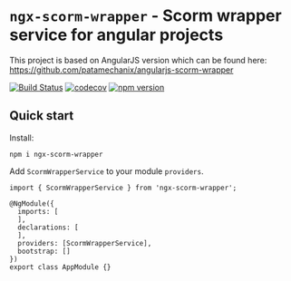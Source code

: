 # `ngx-scorm-wrapper` - Scorm wrapper service for angular projects

This project is based on AngularJS version which can be found here: https://github.com/patamechanix/angularjs-scorm-wrapper

[![Build Status](https://travis-ci.org/DadUndead/ngx-scorm-wrapper.svg?branch=master)](https://travis-ci.org/DadUndead/ngx-scorm-wrapper)
[![codecov](https://codecov.io/gh/DadUndead/ngx-scorm-wrapper/branch/master/graph/badge.svg)](https://codecov.io/gh/DadUndead/ngx-scorm-wrapper)
[![npm version](https://badge.fury.io/js/ngx-scorm-wrapper.svg)](https://badge.fury.io/js/ngx-scorm-wrapper)

## Quick start
Install:

```$xslt
npm i ngx-scorm-wrapper
```

Add ```ScormWrapperService``` to your module ```providers```.
```$xslt
import { ScormWrapperService } from 'ngx-scorm-wrapper';

@NgModule({
  imports: [
  ],
  declarations: [
  ],
  providers: [ScormWrapperService],
  bootstrap: []
})
export class AppModule {}
```

